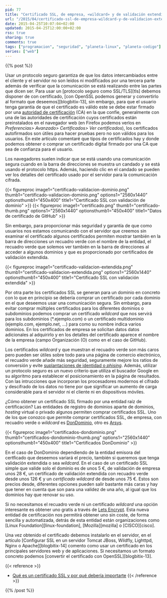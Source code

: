 ```yaml
---
pid: 77
title: "Certificado SSL, de empresa, «wildcard» y de validación extendida"
url: "/2015/04/certificado-ssl-de-empresa-wildcard-y-de-validacion-extendida/"
date: 2015-04-25T10:07:04+02:00
updated: 2015-04-25T12:00:00+02:00
rss: true
sharing: true
comments: true
tags: ["programacion", "seguridad", "planeta-linux", "planeta-codigo"]
series: ["web"]
---
```


{{% post %}}

Usar un protocolo seguro garantiza de que los datos intercambiados entre el cliente y el servidor no son leídos ni modificados por una tercera parte además de verificar que la comunicación se está realizando entre las partes que dicen ser. Para usar un [protocolo seguro como SSL/TLS][tls] debemos disponer de con certificado, [con OpenSSL podemos generar y convertirlo al formato que deseemos][blogbitix-13], sin embargo, para que el usuario tenga garantía de que el certificado es válido este se debe estar firmado por una [autoridad de certificación](https://es.wikipedia.org/wiki/Autoridad_de_certificaci%C3%B3n) (CA) en la que confíe, generalmente con una de las autoridades de certificación cuyos certificados están preinstalados en el navegador web (en Firefox podemos verlos en _Preferencias> Avanzado> Certificados> Ver certificados_), los certificados autofirmados son útiles para hacer pruebas pero no son válidos para los usuarios. En este artículo comentaré que tipos de certificados hay y donde podemos obtener o comprar un certificado digital firmado por una CA que sea de confianza para el usuario.

Los navegadores suelen indicar que se está usando una comunicación segura cuando en la barra de direcciones se muestra un candado y se está usando el protocolo https. Además, haciendo clic en el candado se pueden ver los detalles del certificado usado por el servidor para la comunicación cifrada.

{{< figureproc
    image1="certificado-validacion-dominio.png" thumb1="certificado-validacion-dominio.png" options1="2560x1440" optionsthumb1="450x400" title1="Certificado SSL con validación de dominio" >}}
{{< figureproc
    image1="certificado.png" thumb1="certificado-thumb.png" options1="2560x1440" optionsthumb1="450x400" title1="Datos de certificado de GitHub" >}}

Sin embargo, para proporcionar más seguridad y garantía de que como usuarios nos estamos comunicando con el servidor que creemos sin examinar el certificado algunos certificados permiten mostrar también en la barra de direcciones un recuadro verde con el nombre de la entidad, el recuadro verde que solemos ver también en la barra de direcciones al acceder a algunos dominios y que es proporcionado por certificados de validación extendida.

{{< figureproc
    image1="certificado-validacion-extendida.png" thumb1="certificado-validacion-extendida.png" options1="2560x1440" optionsthumb1="450x400" title1="Certificado SSL con validación extendida" >}}

Por otra parte los certificados SSL se generan para un dominio en concreto con lo que en principio se debería comprar un certificado por cada dominio en el que deseemos usar una comunicación segura. Sin embargo, para evitar comprar múltiples certificados para los diferentes dominios o subdominios podemos comprar un certificado _wildcard_ que nos servirá para los subdominios (*.ejemplo.com) o un certificado multidominio (ejemplo.com, ejemplo.net, ...) para como su nombre indica varios dominios. En los certificados de empresa se solicitan datos datos adicionales al adquirirlo y en los detalles del certificado aparece el nombre de la empresa (campo Organización (O) como en el caso de GitHub).

Los certificados _wildcard_ y que muestran el recuadro verde son más caros pero pueden ser útiles sobre todo para una página de comercio electrónico, el recuadro verde añade más seguridad, seguramente mejore los ratios de conversión y evite [suplantaciones de identidad o _phising_](https://es.wikipedia.org/wiki/Phishing). Además, utilizar un protocolo seguro es un nuevo criterio que utiliza el buscador Google en su algoritmo para establecer el posicionamiento en la página de resultados. Con las intrucciones que incorporan los procesadores modernos el cifrado y descifrado de los datos no tiene por que significar un aumento de carga considerable para el servidor ni el cliente ni en dispositivos móviles.

¿Cómo obtener un certificado SSL firmado por una entidad raíz de certificación? Las entidades de registro de dominios aparte de dominios, _hosting_ virtual o privado algunos permiten comprar certificados SSL. Uno de los que conozco que permite comprar certificados SSL, de empresa, con recuadro verde o _wildcard_ es [DonDominio](http://www.dondominio.com/products/ssl/), otro es [Arsys](http://www.arsys.es/certificados-seguridad-ssl).

{{< figureproc
    image1="certificados-dondominio.png" thumb1="certificados-dondominio-thumb.png" options1="2560x1440" optionsthumb1="450x400" title1="Certificados DonDominio" >}}

En el caso de DonDominio dependiendo de la entidad emisora del certficado que deseemos variará el precio, también si queremos que tenga validación extendida o sea _wildcard_. En el caso de un certificado SSL simple que valide solo el dominio es de unos 5 €, de validación de empresa unos 28 €, un certificado de validación extendida con recuadro verde desde unos 126 € y un _certificado wildcard_ de desde unos 75 €. Estos son precios desde, diferentes opciones pueden salir bastante más caras y hay que tener en cuenta que son para una validez de una año, al igual que los dominios hay que renovar su uso.

Si no necesitamos el recuadro verde ni un certificado _wildcard_ una opción interesante es obtener uno gratis a través de [Lets Encrypt](https://letsencrypt.org/). Esta nueva entidad de certificación nos permitirá obtener uno sin coste, de forma sencilla y automatizada, detrás de esta entidad están organizaciones como [Linux Foundation][linux-foundation], [Mozilla][mozilla] o [CISCO][cisco].

Una vez obtenido el certificado debemos instalarlo en el servidor, en el artículo [Configurar SSL en un servidor Tomcat JBoss, Wildfly, Lighttpd, Nginx o Apache][blogbitix-14] comento como usar un certificado en los principales servidores web y de aplicaciones. Si necesitamos un formato concreto podemos [convertir el certificado con OpenSSL][blogbitix-13].

{{< reference >}}
* [Qué es un certificado SSL y por qué debería importarte](https://www.genbeta.com/seguridad/que-es-un-certificado-ssl-y-por-que-deberia-importarte)
{{< /reference >}}

{{% /post %}}
